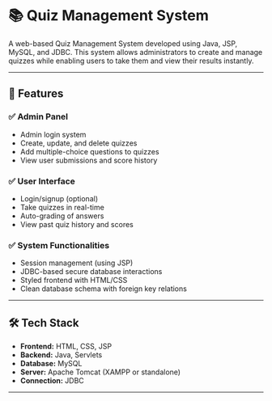 # 📚 Quiz Management System

A web-based Quiz Management System developed using Java, JSP, MySQL, and JDBC. This system allows administrators to create and manage quizzes while enabling users to take them and view their results instantly.

---

## 🚀 Features

### ✅ Admin Panel
- Admin login system
- Create, update, and delete quizzes
- Add multiple-choice questions to quizzes
- View user submissions and score history

### ✅ User Interface
- Login/signup (optional)
- Take quizzes in real-time
- Auto-grading of answers
- View past quiz history and scores

### ✅ System Functionalities
- Session management (using JSP)
- JDBC-based secure database interactions
- Styled frontend with HTML/CSS
- Clean database schema with foreign key relations

---

## 🛠️ Tech Stack

- **Frontend:** HTML, CSS, JSP
- **Backend:** Java, Servlets
- **Database:** MySQL
- **Server:** Apache Tomcat (XAMPP or standalone)
- **Connection:** JDBC

---
